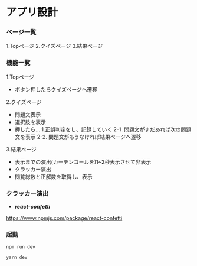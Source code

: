 # アプリ設計
### ページ一覧
1.Topページ
2.クイズページ
3.結果ページ

### 機能一覧
1.Topページ
- ボタン押したらクイズページへ遷移

2.クイズページ
- 問題文表示
- 選択肢を表示
- 押したら...
 1.正誤判定をし、記録していく
 2-1. 問題文がまだあれば次の問題文を表示
 2-2. 問題文がもうなければ結果ページへ遷移

3.結果ページ
- 表示までの演出(カーテンコールを)1~2秒表示させて非表示
- クラッカー演出
- 閲覧総数と正解数を取得し、表示

### クラッカー演出
- ***react-confetti***

https://www.npmjs.com/package/react-confetti

### 起動
```
npm run dev

yarn dev
```
